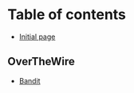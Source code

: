 # Table of contents

* [Initial page](README.md)

## OverTheWire

* [Bandit](overthewire/bandit.md)

